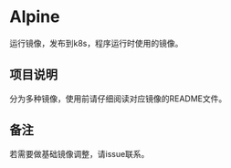 Alpine
====
运行镜像，发布到k8s，程序运行时使用的镜像。

项目说明
----
分为多种镜像，使用前请仔细阅读对应镜像的README文件。

备注
----
若需要做基础镜像调整，请issue联系。